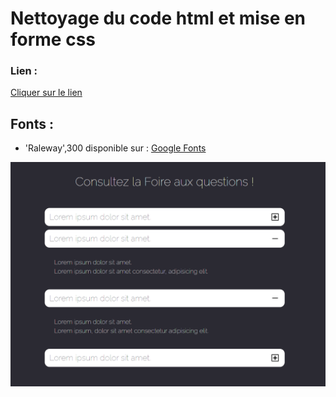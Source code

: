 # Nettoyage du code html et mise en forme css

 ### Lien :
[Cliquer sur le lien](https://github.com/Anilcharif/Faq.git)

## Fonts :
 - 'Raleway',300 disponible sur : [Google Fonts](https://fonts.google.com/specimen/Raleway)

 ![Raleway](./asset/Screenshot_1.png)
